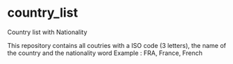 # country_list
Country list with Nationality

This repository contains all coutries with a ISO code (3 letters), the name of the country and the nationality word
Example : FRA, France, French
